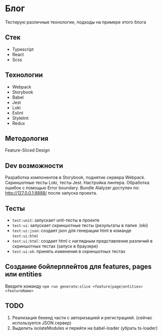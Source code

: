 # Блог

Тестирую различные технологии, подходы на примере этого блога

## Стек

- Typescript
- React
- Scss

## Технологии

- Webpack
- Storybook
- Babel
- Jest
- Loki
- Eslint
- Stylelint
- Redux

## Методология

Feature-Sliced Design

## Dev возможности

Разработка компонентов в Storybook, поднятие сервера Webpack. Скриншотные тесты Loki, тесты Jest. Настройка линтера. Обработка ошибок с помощью Error boundary. Bundle Alalyzer доступен по: http://127.0.0.1:8888/ после запуска проекта.


## Тесты

- ``test:unit``: запускает unit-тесты в проекте
- ``test:ui``: запускает скриншотные тесты (результаты в папке .loki)
- ``test:ui:json``: создает json для генерации html в команде ``test:ui:html``
- ``test:ui:html``: создает html с наглядным представление различий в скриншотных тестах (запуск в браузере)
- ``test:ui:ok``: принять изменения в скриншотных тестах

## Создание бойлерплейтов для features, pages или entities

Введите команду ``npm run generate:slice <feature|page|entities> <featureName>``

## TODO

1. Реализация бекенд части с авторизацией и регистрацией. (сейчас используется JSON сервер)
2. Выделить isolateModules и перейти на babel-loader (убрать ts-loader)